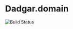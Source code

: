 # Dadgar.domain

[![Build Status](https://app.travis-ci.com/filipdadgar/Dadgar.domain.svg?branch=main)](https://app.travis-ci.com/filipdadgar/Dadgar.domain)
